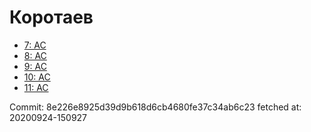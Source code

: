 # Коротаев
- [7: AC](7.md)
- [8: AC](8.md)
- [9: AC](9.md)
- [10: AC](10.md)
- [11: AC](11.md)

Commit: 8e226e8925d39d9b618d6cb4680fe37c34ab6c23
 fetched at: 20200924-150927

